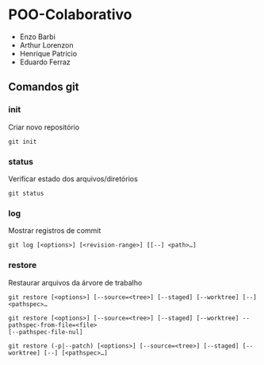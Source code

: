 # POO-Colaborativo
- Enzo Barbi 
- Arthur Lorenzon
- Henrique Patricio
- Eduardo Ferraz


## Comandos git

### init

Criar novo repositório

```
git init
```

### status

Verificar estado dos arquivos/diretórios

```
git status
```

### log

Mostrar registros de commit


```
git log [<options>] [<revision-range>] [[--] <path>…​]
```

### restore

Restaurar arquivos da árvore de trabalho

```
git restore [<options>] [--source=<tree>] [--staged] [--worktree] [--] <pathspec>…​

git restore [<options>] [--source=<tree>] [--staged] [--worktree] --pathspec-from-file=<file> 
[--pathspec-file-nul]

git restore (-p|--patch) [<options>] [--source=<tree>] [--staged] [--worktree] [--] [<pathspec>…​]

